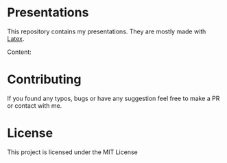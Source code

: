# Presentations

This repository contains my presentations. They are mostly made with [Latex](https://en.wikipedia.org/wiki/LaTeX).  

Content:

# Contributing

If you found any typos, bugs or have any suggestion feel free to make a PR or contact with me.

# License
This project is licensed under the MIT License 
